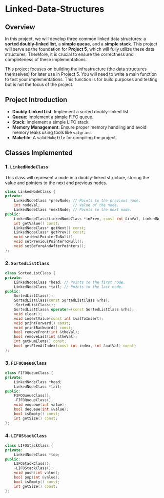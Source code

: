 # Linked-Data-Structures

## Overview
In this project, we will develop three common linked data structures: a **sorted doubly-linked list**, a **simple queue**, and a **simple stack**. This project will serve as the foundation for **Project 5**, which will fully utilize these data structures. Therefore, it is crucial to ensure the correctness and completeness of these implementations.

This project focuses on building the infrastructure (the data structures themselves) for later use in Project 5. You will need to write a main function to test your implementations. This function is for build purposes and testing but is not the focus of the project.

## Project Introduction

- **Doubly-Linked List**: Implement a sorted doubly-linked list.
- **Queue**: Implement a simple FIFO queue.
- **Stack**: Implement a simple LIFO stack.
- **Memory Management**: Ensure proper memory handling and avoid memory leaks using tools like `valgrind`.
- **Makefile**: A valid `Makefile` for compiling the project.

## Classes Implemented

### 1. `LinkedNodeClass`

This class will represent a node in a doubly-linked structure, storing the value and pointers to the next and previous nodes.

```cpp
class LinkedNodeClass {
private:
    LinkedNodeClass *prevNode; // Points to the previous node.
    int nodeVal;               // Value of the node.
    LinkedNodeClass *nextNode; // Points to the next node.
public:
    LinkedNodeClass(LinkedNodeClass *inPrev, const int &inVal, LinkedNodeClass *inNext);
    int getValue() const;
    LinkedNodeClass* getNext() const;
    LinkedNodeClass* getPrev() const;
    void setNextPointerToNull();
    void setPreviousPointerToNull();
    void setBeforeAndAfterPointers();
};
```

### 2. `SortedListClass`
```cpp
class SortedListClass {
private:
    LinkedNodeClass *head; // Points to the first node.
    LinkedNodeClass *tail; // Points to the last node.
public:
    SortedListClass();
    SortedListClass(const SortedListClass &rhs);
    ~SortedListClass();
    SortedListClass& operator=(const SortedListClass &rhs);
    void clear();
    void insertValue(const int &valToInsert);
    void printForward() const;
    void printBackward() const;
    bool removeFront(int &theVal);
    bool removeLast(int &theVal);
    int getNumElems() const;
    bool getElemAtIndex(const int index, int &outVal) const;
};
```

### 3. `FIFOQueueClass`
```cpp
class FIFOQueueClass {
private:
    LinkedNodeClass *head;
    LinkedNodeClass *tail;
public:
    FIFOQueueClass();
    ~FIFOQueueClass();
    void enqueue(int value);
    bool dequeue(int &value);
    bool isEmpty() const;
    int getSize() const;
};
```

### 4. `LIFOStackClass`
```cpp
class LIFOStackClass {
private:
    LinkedNodeClass *top;
public:
    LIFOStackClass();
    ~LIFOStackClass();
    void push(int value);
    bool pop(int &value);
    bool isEmpty() const;
    int getSize() const;
};
```
